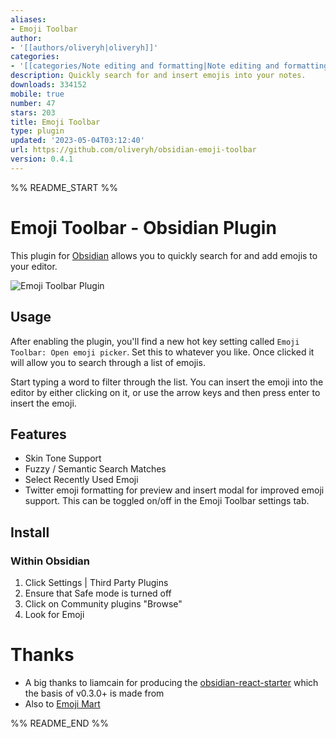 ```yaml
---
aliases:
- Emoji Toolbar
author:
- '[[authors/oliveryh|oliveryh]]'
categories:
- '[[categories/Note editing and formatting|Note editing and formatting]]'
description: Quickly search for and insert emojis into your notes.
downloads: 334152
mobile: true
number: 47
stars: 203
title: Emoji Toolbar
type: plugin
updated: '2023-05-04T03:12:40'
url: https://github.com/oliveryh/obsidian-emoji-toolbar
version: 0.4.1
---
```


%% README_START %%

# Emoji Toolbar - Obsidian Plugin

This plugin for [Obsidian](https://obsidian.md/) allows you to quickly search for and add emojis to your editor.

![Emoji Toolbar Plugin](https://raw.githubusercontent.com/oliveryh/obsidian-emoji-toolbar/main/demo/demo.gif)

## Usage

After enabling the plugin, you'll find a new hot key setting called `Emoji Toolbar: Open emoji picker`. Set this to whatever you like. Once clicked it will allow you to search through a list of emojis.

Start typing a word to filter through the list. You can insert the emoji into the editor by either clicking on it, or use the arrow keys and then press enter to insert the emoji.

## Features

- Skin Tone Support
- Fuzzy / Semantic Search Matches
- Select Recently Used Emoji
- Twitter emoji formatting for preview and insert modal for improved emoji support. This can be toggled on/off in the Emoji Toolbar settings tab.

## Install

### Within Obsidian

1. Click Settings | Third Party Plugins
2. Ensure that Safe mode is turned off
3. Click on Community plugins "Browse"
4. Look for Emoji

# Thanks

- A big thanks to liamcain for producing the [obsidian-react-starter](https://github.com/obsidian-community/obsidian-react-starter
) which the basis of v0.3.0+ is made from
- Also to [Emoji Mart](https://github.com/missive/emoji-mart
)

%% README_END %%